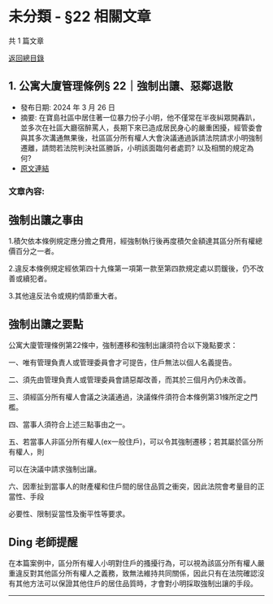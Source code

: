 # 未分類 - §22 相關文章

共 1 篇文章

[返回總目錄](00_總目錄.md)

## 1. 公寓大廈管理條例§ 22｜強制出讓、惡鄰退散

- 發布日期: 2024 年 3 月 26 日
- 摘要: 在寶島社區中居住著一位暴力份子小明，他不僅常在半夜糾眾開轟趴，並多次在社區大廳宿醉罵人，長期下來已造成居民身心的嚴重困擾，經管委會與其多次溝通無果後，社區區分所有權人大會決議通過訴請法院請求小明強制遷離，請問若法院判決社區勝訴，小明該面臨何者處罰? 以及相關的規定為何?
- [原文連結](https://www.jasper-realestate.com/%e5%85%ac%e5%af%93%e5%a4%a7%e5%bb%88%e7%ae%a1%e7%90%86%e6%a2%9d%e4%be%8b-22_%e5%bc%b7%e5%88%b6_%e5%87%ba%e8%ae%93%e6%83%a1%e9%84%b0%e9%80%80%e6%95%a3/)

### 文章內容:

## 強制出讓之事由

1.積欠依本條例規定應分擔之費用，經強制執行後再度積欠金額達其區分所有權總價百分之一者。

2.違反本條例規定經依第四十九條第一項第一款至第四款規定處以罰鍰後，仍不改善或續犯者。

3.其他違反法令或規約情節重大者。

## 強制出讓之要點

公寓大廈管理條例第22條中，強制遷移和強制出讓須符合以下幾點要求：

一、唯有管理負責人或管理委員會才可提告，住戶無法以個人名義提告。

二、須先由管理負責人或管理委員會請惡鄰改善，而其於三個月內仍未改善。

三、須經區分所有權人會議之決議通過，決議條件須符合本條例第31條所定之門檻。

四、當事人須符合上述三點事由之一。

五、若當事人非區分所有權人(ex一般住戶)，可以令其強制遷移；若其屬於區分所有權人，則

可以在決議中請求強制出讓。

六、因牽扯到當事人的財產權和住戶間的居住品質之衝突，因此法院會考量目的正當性、手段

必要性、限制妥當性及衡平性等要求。

## Ding 老師提醒

在本篇案例中，區分所有權人小明對住戶的搔擾行為，可以視為該區分所有權人嚴重違反對其他區分所有權人之義務，致無法維持共同關係，因此只有在法院確認沒有其他方法可以保證其他住戶的居住品質時，才會對小明採取強制出讓的手段。

---

